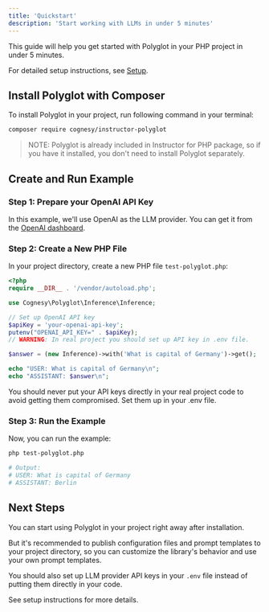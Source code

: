 ```yaml
---
title: 'Quickstart'
description: 'Start working with LLMs in under 5 minutes'
---
```


This guide will help you get started with Polyglot in your PHP project in under 5 minutes.

For detailed setup instructions, see [Setup](setup).


## Install Polyglot with Composer

To install Polyglot in your project, run following command in your terminal:

```bash
composer require cognesy/instructor-polyglot
```

> NOTE: Polyglot is already included in Instructor for PHP package, so if you have it installed, you don't need to install Polyglot separately.


## Create and Run Example

### Step 1: Prepare your OpenAI API Key

In this example, we'll use OpenAI as the LLM provider. You can get it from the [OpenAI dashboard](https://platform.openai.com/).

### Step 2: Create a New PHP File

In your project directory, create a new PHP file `test-polyglot.php`:

```php
<?php
require __DIR__ . '/vendor/autoload.php';

use Cognesy\Polyglot\Inference\Inference;

// Set up OpenAI API key
$apiKey = 'your-openai-api-key';
putenv("OPENAI_API_KEY=" . $apiKey);
// WARNING: In real project you should set up API key in .env file.

$answer = (new Inference)->with('What is capital of Germany')->get();

echo "USER: What is capital of Germany\n";
echo "ASSISTANT: $answer\n";
```

<Warning>
    You should never put your API keys directly in your real project code to avoid getting them compromised. Set them up in your .env file.
</Warning>

### Step 3: Run the Example

Now, you can run the example:

```bash
php test-polyglot.php

# Output:
# USER: What is capital of Germany
# ASSISTANT: Berlin
```


## Next Steps

You can start using Polyglot in your project right away after installation.

But it's recommended to publish configuration files and prompt templates to your project directory, so you can
customize the library's behavior and use your own prompt templates.

You should also set up LLM provider API keys in your `.env` file instead of putting them directly in your code.

See setup instructions for more details.
